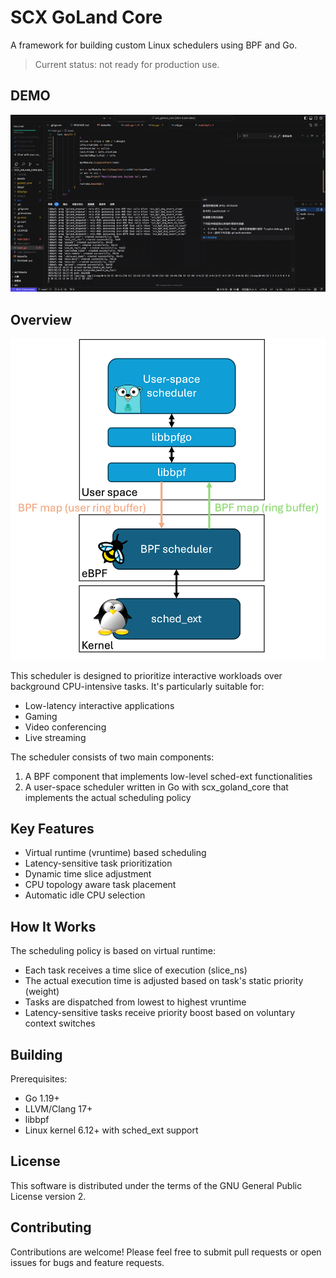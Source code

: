# SCX GoLand Core

A framework for building custom Linux schedulers using BPF and Go.

> Current status: not ready for production use.

## DEMO

![](./assets/demo.gif)

## Overview

![](./assets/design.png)

This scheduler is designed to prioritize interactive workloads over background CPU-intensive tasks. It's particularly suitable for:

- Low-latency interactive applications
- Gaming
- Video conferencing
- Live streaming

The scheduler consists of two main components:
1. A BPF component that implements low-level sched-ext functionalities
2. A user-space scheduler written in Go with scx_goland_core that implements the actual scheduling policy

## Key Features

- Virtual runtime (vruntime) based scheduling
- Latency-sensitive task prioritization
- Dynamic time slice adjustment
- CPU topology aware task placement
- Automatic idle CPU selection

## How It Works

The scheduling policy is based on virtual runtime:
- Each task receives a time slice of execution (slice_ns)
- The actual execution time is adjusted based on task's static priority (weight)
- Tasks are dispatched from lowest to highest vruntime
- Latency-sensitive tasks receive priority boost based on voluntary context switches

## Building

Prerequisites:
- Go 1.19+
- LLVM/Clang 17+
- libbpf
- Linux kernel 6.12+ with sched_ext support

## License

This software is distributed under the terms of the GNU General Public License version 2.

## Contributing

Contributions are welcome! Please feel free to submit pull requests or open issues for bugs and feature requests.

<!-- skeleton: bpftool gen skeleton main.bpf.o > scx_goland_core.skeleton.c -->